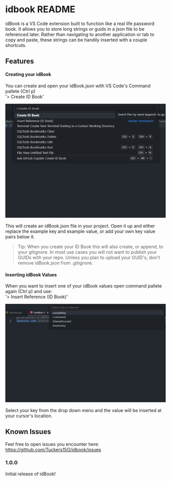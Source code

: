 # idbook README

idBook is a VS Code extension built to function like a real life password book. It allows you to store long strings or guids in a json file to be referenced later. Rather than navigating to another application or tab to copy and paste, these strings can be handily inserted with a couple shortcuts. 

## Features

#### Creating your idBook

You can create and open your idBook.json with VS Code's Command pallete (Ctrl p) <br />  '> Create ID Book'

![create Command](images/createCommand.png)

This will create an idBook.json file in your project. Open it up and either replace the example key and example value, or add your own key value pairs below it. 

>Tip: When you create your ID Book this will also create, or append, to your gitignore. In most use cases you will not want to publish your GUIDs with your repo. Unless you plan to upload your GUID's, don't remove idBook.json from .gitignore.

#### Inserting idBook Values

When you want to insert one of your idBook values open command pallete again (Ctrl p) and use: <br />
'> Insert Reference (ID Book)'

![insert Command](images/insertCommand.png)

Select your key from the drop down menu and the value will be inserted at your cursor's location.


## Known Issues

Feel free to open issues you encounter here: https://github.com/Tuckers15G/idbook/issues

### 1.0.0

Initial release of idBook!

